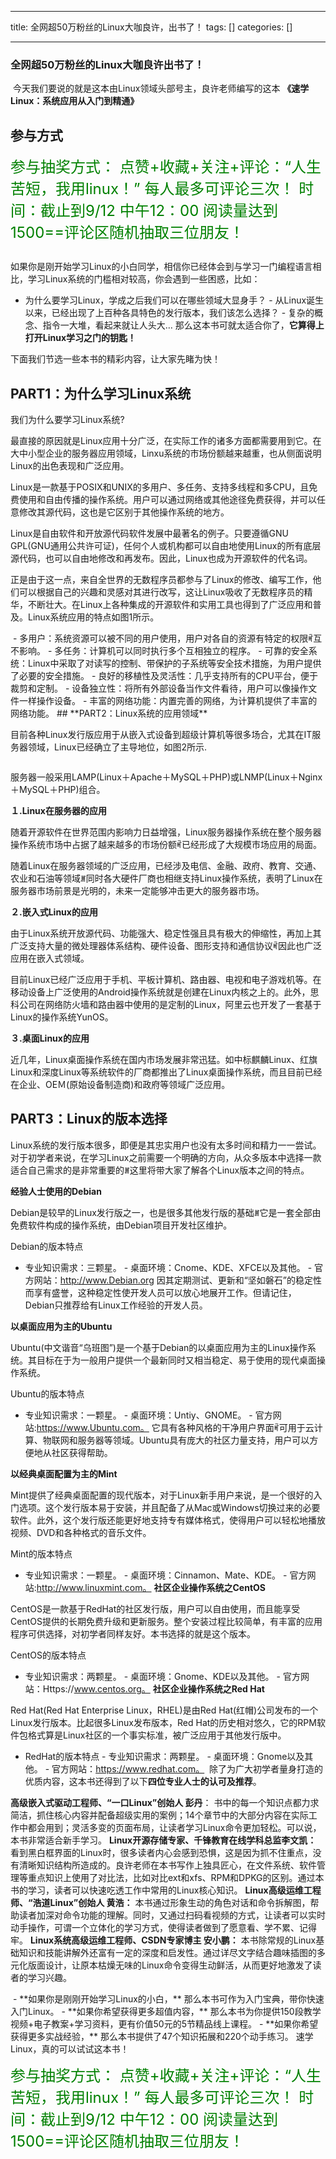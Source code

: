 
--- 
title:  全网超50万粉丝的Linux大咖良许，出书了！ 
tags: []
categories: [] 

---
### 全网超50万粉丝的Linux大咖**良许**出书了！

<img src="https://img-blog.csdnimg.cn/img_convert/473af717fd16a1e45c0991b72cb114a9.png#pic_center" alt=""> 今天我们要说的就是这本由Linux领域头部号主，良许老师编写的这本 **《速学Linux：系统应用从入门到精通》**

## 参与方式

>  
 <font color="green" size="5"> 参与抽奖方式： 点赞+收藏+关注+评论：“人生苦短，我用linux！” 每人最多可评论三次！ 时间：截止到9/12 中午12：00 阅读量达到1500==评论区随机抽取三位朋友！</font> 


<img src="https://img-blog.csdnimg.cn/img_convert/c53163cc68af1c1cbdf85ea04c33a858.jpeg#pic_center" alt="">

如果你是刚开始学习Linux的小白同学，相信你已经体会到与学习一门编程语言相比，学习Linux系统的门槛相对较高，你会遇到一些困惑，比如：
-  为什么要学习Linux，学成之后我们可以在哪些领域大显身手？ -  从Linux诞生以来，已经出现了上百种各具特色的发行版本，我们该怎么选择？ -  复杂的概念、指令一大堆，看起来就让人头大… 
那么这本书可就太适合你了，**它算得上打开Linux学习之门的钥匙！**

下面我们节选一些本书的精彩内容，让大家先睹为快！

## **PART1：为什么学习Linux系统**

我们为什么要学习Linux系统?

最直接的原因就是Linux应用十分广泛，在实际工作的诸多方面都需要用到它。在大中小型企业的服务器应用领域，Linxu系统的市场份额越来越重，也从侧面说明Linux的出色表现和广泛应用。

Linux是一款基于POSIX和UNIX的多用户、多任务、支持多线程和多CPU，且免费使用和自由传播的操作系统。用户可以通过网络或其他途径免费获得，并可以任意修改其源代码，这也是它区别于其他操作系统的地方。

Linux是自由软件和开放源代码软件发展中最著名的例子。只要遵循GNU GPL(GNU通用公共许可证)，任何个人或机构都可以自由地使用Linux的所有底层源代码，也可以自由地修改和再发布。因此，Linux也成为开源软件的代名词。

正是由于这一点，来自全世界的无数程序员都参与了Linux的修改、编写工作，他们可以根据自己的兴趣和灵感对其进行改写，这让Linux吸收了无数程序员的精华，不断壮大。在Linux上各种集成的开源软件和实用工具也得到了广泛应用和普及。Linux系统应用的特点如图1所示。

<img src="https://img-blog.csdnimg.cn/img_convert/4ade4db8cb15921d1c087b781420696f.png#pic_center" alt="">
-  多用户：系统资源可以被不同的用户使用，用户对各自的资源有特定的权限ꎬ互不影响。 -  多任务：计算机可以同时执行多个互相独立的程序。 -  可靠的安全系统：Linux中采取了对读写的控制、带保护的子系统等安全技术措施，为用户提供了必要的安全措施。 -  良好的移植性及灵活性：几乎支持所有的CPU平台，便于裁剪和定制。 -  设备独立性：将所有外部设备当作文件看待，用户可以像操作文件一样操作设备。 -  丰富的网络功能：内置完善的网络，为计算机提供了丰富的网络功能。 
## **PART2：Linux系统的应用领域**

目前各种Linux发行版应用于从嵌入式设备到超级计算机等很多场合，尤其在IT服务器领域，Linux已经确立了主导地位，如图2所示.

<img src="https://img-blog.csdnimg.cn/img_convert/9317b94d6115ca5ff84791ff205f581a.png#pic_center" alt="">

服务器一般采用LAMP(Linux＋Apache＋MySQL＋PHP)或LNMP(Linux＋Nginx＋MySQL＋PHP)组合。

**１.Linux在服务器的应用**

随着开源软件在世界范围内影响力日益增强，Linux服务器操作系统在整个服务器操作系统市场中占据了越来越多的市场份额ꎬ已经形成了大规模市场应用的局面。

随着Linux在服务器领域的广泛应用，已经涉及电信、金融、政府、教育、交通、农业和石油等领域ꎮ同时各大硬件厂商也相继支持Linux操作系统，表明了Linux在服务器市场前景是光明的，未来一定能够冲击更大的服务器市场。

**２.嵌入式Linux的应用**

由于Linux系统开放源代码、功能强大、稳定性强且具有极大的伸缩性，再加上其广泛支持大量的微处理器体系结构、硬件设备、图形支持和通信协议ꎬ因此也广泛应用在嵌入式领域。

目前Linux已经广泛应用于手机、平板计算机、路由器、电视和电子游戏机等。在移动设备上广泛使用的Android操作系统就是创建在Linux内核之上的。此外，思科公司在网络防火墙和路由器中使用的是定制的Linux，阿里云也开发了一套基于Linux的操作系统YunOS。

**３.桌面Linux的应用**

近几年，Linux桌面操作系统在国内市场发展非常迅猛。如中标麒麟Linux、红旗Linux和深度Linux等系统软件的厂商都推出了Linux桌面操作系统，而且目前已经在企业、OEＭ(原始设备制造商)和政府等领域广泛应用。

## **PART3：Linux的版本选择**

Linux系统的发行版本很多，即便是其忠实用户也没有太多时间和精力一一尝试。对于初学者来说，在学习Linux之前需要一个明确的方向，从众多版本中选择一款适合自己需求的是非常重要的ꎮ这里将带大家了解各个Linux版本之间的特点。

**经验人士使用的Debian**

Debian是较早的Linux发行版之一，也是很多其他发行版的基础ꎮ它是一套全部由免费软件构成的操作系统，由Debian项目开发社区维护。

Debian的版本特点
-  专业知识需求：三颗星。 -  桌面环境：Cnome、KDE、XFCE以及其他。 -  官方网站：http://www.Debian.org 
因其定期测试、更新和“坚如磐石”的稳定性而享有盛誉，这种稳定性使开发人员可以放心地展开工作。但请记住，Debian只推荐给有Linux工作经验的开发人员。

**以桌面应用为主的Ubuntu**

Ubuntu(中文谐音“乌班图”)是一个基于Debian的以桌面应用为主的Linux操作系统。其目标在于为一般用户提供一个最新同时又相当稳定、易于使用的现代桌面操作系统。

Ubuntu的版本特点
-  专业知识需求：一颗星。 -  桌面环境：Untiy、GNOME。 -  官方网站:https://www.Ubuntu.com。 
它具有各种风格的干净用户界面ꎬ可用于云计算、物联网和服务器等领域。Ubuntu具有庞大的社区力量支持，用户可以方便地从社区获得帮助。

**以经典桌面配置为主的Mint**

Mint提供了经典桌面配置的现代版本，对于Linux新手用户来说，是一个很好的入门选项。这个发行版本易于安装，并且配备了从Mac或Windows切换过来的必要软件。此外，这个发行版还能更好地支持专有媒体格式，使得用户可以轻松地播放视频、DVD和各种格式的音乐文件。

Mint的版本特点
-  专业知识需求：一颗星。 -  桌面环境：Cinnamon、Mate、KDE。 -  官方网站:http://www.linuxmint.com。 
**社区企业操作系统之CentOS**

CentOS是一款基于RedHat的社区发行版，用户可以自由使用，而且能享受CentOS提供的长期免费升级和更新服务。整个安装过程比较简单，有丰富的应用程序可供选择，对初学者同样友好。本书选择的就是这个版本。

CentOS的版本特点
-  专业知识需求：两颗星。 -  桌面环境：Gnome、KDE以及其他。 -  官方网站：Https://www.centos.org。 
**社区企业操作系统之Red Hat**

Red Hat(Red Hat Enterprise Linux，RHEL)是由Red Hat(红帽)公司发布的一个Linux发行版本。比起很多Linux发布版本，Red Hat的历史相对悠久，它的RPM软件包格式算是Linux社区的一个事实标准，被广泛应用于其他发行版中。
-  RedHat的版本特点 -  专业知识需求：两颗星。 -  桌面环境：Gnome以及其他。 -  官方网站：https://www.redhat.com。 
<img src="https://img-blog.csdnimg.cn/img_convert/f1b3cf3b31ef466ae84e73f18900760c.png#pic_center" alt=""> 除了为广大初学者量身打造的优质内容，这本书还得到了以下**四位专业人士的认可及推荐**。

>  
 **高级嵌入式驱动工程师、“一口Linux”创始人 彭丹**：  书中的每一个知识点都力求简洁，抓住核心内容并配备超级实用的案例；14个章节中的大部分内容在实际工作中都会用到；灵活多变的页面布局，让读者学习Linux命令更加轻松。可以说，本书非常适合新手学习。  **Linux开源存储专家、千锋教育在线学科总监李文凯：**  看到黑白框界面的Linux时，很多读者内心会感到恐惧，这是因为抓不住重点，没有清晰知识结构所造成的。良许老师在本书写作上独具匠心，在文件系统、软件管理等重点知识上使用了对比法，比如对比ext和xfs、RPM和DPKG的区别。通过本书的学习，读者可以快速吃透工作中常用的Linux核心知识。  **Linux高级运维工程师、“浩道Linux”创始人 黄浩：**  本书通过形象生动的角色对话和命令拆解图，帮助读者加深对命令功能的理解。同时，又通过扫码看视频的方式，让读者可以实时动手操作，可谓一个立体化的学习方式，使得读者做到了愿意看、学不累、记得牢。  **Linux系统高级运维工程师、CSDN专家博主 安小鹏：** 
 本书除常规的Linux基础知识和技能讲解外还富有一定的深度和启发性。通过详尽文字结合趣味插图的多元化版面设计，让原本枯燥无味的Linux命令变得生动鲜活，从而更好地激发了读者的学习兴趣。 


<img src="https://img-blog.csdnimg.cn/img_convert/b2035d3e802e3cedd0c4b79075765db9.png#pic_center" alt="">
-  **如果你是刚刚开始学习Linux的小白，** 那么本书可作为入门宝典，带你快速入门Linux。 -  **如果你希望获得更多超值内容，** 那么本书为你提供150段教学视频+电子教案+学习资料，更有价值50元的5节精品线上课程。 -  **如果你希望获得更多实战经验，** 那么本书提供了47个知识拓展和220个动手练习。 
速学Linux，真的可以试试这本书！

<img src="https://img-blog.csdnimg.cn/img_convert/c5d74d62fd511df89a82085d1b73e0d7.jpeg#pic_center" alt="">

>  
 <font color="green" size="5"> 参与抽奖方式： 点赞+收藏+关注+评论：“人生苦短，我用linux！” 每人最多可评论三次！ 时间：截止到9/12 中午12：00 阅读量达到1500==评论区随机抽取三位朋友！</font> 

